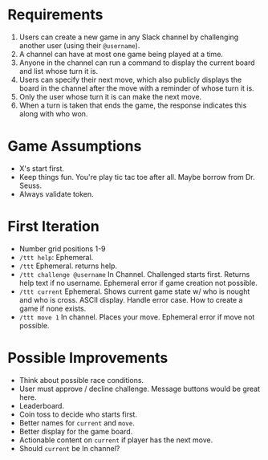 # Requirements
1. Users can create a new game in any Slack channel by challenging another user (using their `@username`).
2. A channel can have at most one game being played at a time.
3. Anyone in the channel can run a command to display the current board and list whose turn it is.
4. Users can specify their next move, which also publicly displays the board in the channel after the move with a reminder of whose turn it is.
5. Only the user whose turn it is can make the next move.
6. When a turn is taken that ends the game, the response indicates this along with who won.

# Game Assumptions
* X's start first.
* Keep things fun. You're play tic tac toe after all. Maybe borrow from Dr. Seuss.
* Always validate token.

# First Iteration
* Number grid positions 1-9
* `/ttt help`: Ephemeral.
* `/ttt` Ephemeral. returns help.
* `/ttt challenge @username` In Channel. Challenged starts first. Returns help text if no username. Ephemeral error if game creation not possible.
* `/ttt current` Ephemeral. Shows current game state w/ who is nought and who is cross. ASCII display. Handle error case. How to create a game if none exists.
* `/ttt move 1` In channel. Places your move. Ephemeral error if move not possible.

# Possible Improvements
* Think about possible race conditions.
* User must approve / decline challenge. Message buttons would be great here.
* Leaderboard.
* Coin toss to decide who starts first.
* Better names for `current` and `move`.
* Better display for the game board.
* Actionable content on `current` if player has the next move.
* Should `current` be In channel?
